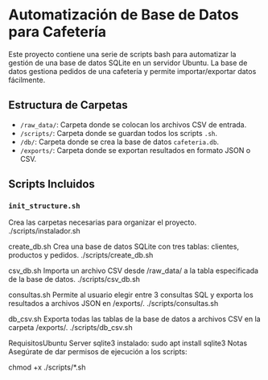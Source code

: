 # Automatización de Base de Datos para Cafetería

Este proyecto contiene una serie de scripts bash para automatizar la gestión de una base de datos SQLite en un servidor Ubuntu. La base de datos gestiona pedidos de una cafetería y permite importar/exportar datos fácilmente.

## Estructura de Carpetas

- `/raw_data/`: Carpeta donde se colocan los archivos CSV de entrada.
- `/scripts/`: Carpeta donde se guardan todos los scripts `.sh`.
- `/db/`: Carpeta donde se crea la base de datos `cafeteria.db`.
- `/exports/`: Carpeta donde se exportan resultados en formato JSON o CSV.

## Scripts Incluidos

### `init_structure.sh`
Crea las carpetas necesarias para organizar el proyecto.
./scripts/instalador.sh

create_db.sh
Crea una base de datos SQLite con tres tablas: clientes, productos y pedidos.
./scripts/create_db.sh

csv_db.sh
Importa un archivo CSV desde /raw_data/ a la tabla especificada de la base de datos.
./scripts/csv_db.sh

consultas.sh
Permite al usuario elegir entre 3 consultas SQL y exporta los resultados a archivos JSON en /exports/.
./scripts/consultas.sh

db_csv.sh
Exporta todas las tablas de la base de datos a archivos CSV en la carpeta /exports/.
./scripts/db_csv.sh

RequisitosUbuntu Server
sqlite3 instalado:
sudo apt install sqlite3
Notas
Asegúrate de dar permisos de ejecución a los scripts:

chmod +x ./scripts/*.sh
